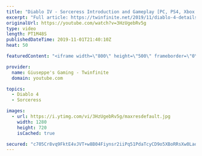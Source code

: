 ```yaml
---
title: "Diablo IV - Sorceress Introduction and Gameplay [PC, PS4, Xbox One]"
excerpt: "Full article: https://twinfinite.net/2019/11/diablo-4-details videos/ Recorded from Blizzcon livestream: https://blizzcon.com/en-us/watch."
originalUrl: https://youtube.com/watch?v=3HzUgebRv5g
type: video
length: PT1M48S
publishedDateTime: 2019-11-01T21:40:10Z
heat: 50

featuredContent: "<iframe width=\"800\" height=\"500\" frameborder=\"0\" src=\"https://www.youtube.com/embed/3HzUgebRv5g\" allow=\"accelerometer; autoplay; encrypted-media; gyroscope; picture-in-picture\" allowfullscreen></iframe>"

provider:
  name: Giuseppe's Gaming - Twinfinite
  domain: youtube.com

topics:
  - Diablo 4
  - Sorceress

images:
  - url: https://i.ytimg.com/vi/3HzUgebRv5g/maxresdefault.jpg
    width: 1280
    height: 720
    isCached: true

secured: "c705Cr8vq9FktE4vJVT+w8B04Fiynsr2iiPq51PdaTcyCD9o5XBoRRsXw0LaqEWPKpS4/tdfJM0kH8hDMBQw5ZQjaBKR+OS4b0ZFs7THtiFEinIjvx5QJ7y7ZHjrdSyj4NGdA0NC3+xB7n70zsGMezUSee/PHmMUVA4EFHV8b9rU6cxZxwTG+UyjLL9PMqJlxuqSym744/kL/zRx0aMes8BS23qw+BiT3GQU0s0dcOyrAac2h4216kNOlQmWGRGv+pPvMa/L6KITt0m12VwFY2UC560ZTvF8hnKpFifcdH8v+mWYGHUowYxlZhfRE8ENnUjHePdolbDLazrYq83hcLjDGnv4PQGOLbVDiGY8uB9s6Pr9rK889pvv9oNLU8JnoKsRI324Q7TvuI7iLHedrxur87ebfajlAixjlr1Oja4=;uMaeAP0S7gAS4m81I6TK+Q=="
---
```


